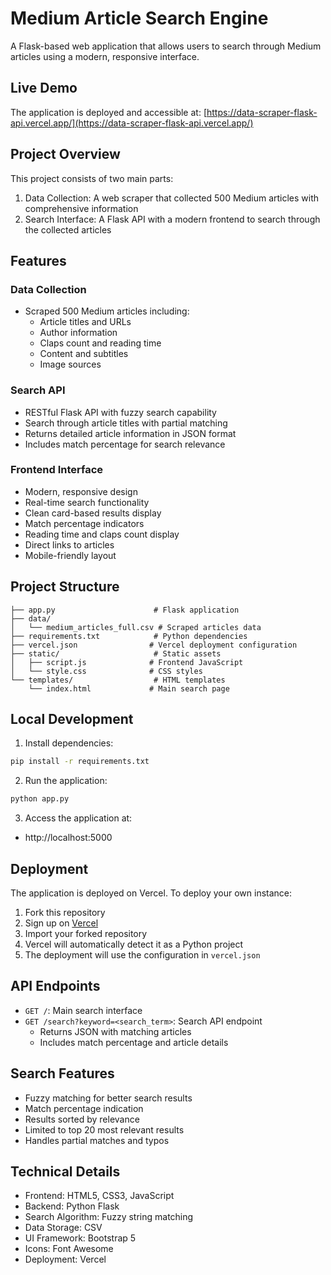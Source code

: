 # Medium Article Search Engine

A Flask-based web application that allows users to search through Medium articles using a modern, responsive interface.

## Live Demo

The application is deployed and accessible at:
[https://data-scraper-flask-api.vercel.app/](https://data-scraper-flask-api.vercel.app/)

## Project Overview

This project consists of two main parts:
1. Data Collection: A web scraper that collected 500 Medium articles with comprehensive information
2. Search Interface: A Flask API with a modern frontend to search through the collected articles

## Features

### Data Collection
- Scraped 500 Medium articles including:
  - Article titles and URLs
  - Author information
  - Claps count and reading time
  - Content and subtitles
  - Image sources

### Search API
- RESTful Flask API with fuzzy search capability
- Search through article titles with partial matching
- Returns detailed article information in JSON format
- Includes match percentage for search relevance

### Frontend Interface
- Modern, responsive design
- Real-time search functionality
- Clean card-based results display
- Match percentage indicators
- Reading time and claps count display
- Direct links to articles
- Mobile-friendly layout

## Project Structure

```
├── app.py                      # Flask application
├── data/
│   └── medium_articles_full.csv # Scraped articles data
├── requirements.txt            # Python dependencies
├── vercel.json                # Vercel deployment configuration
├── static/                     # Static assets
│   ├── script.js              # Frontend JavaScript
│   └── style.css              # CSS styles
└── templates/                  # HTML templates
    └── index.html             # Main search page
```

## Local Development

1. Install dependencies:
```bash
pip install -r requirements.txt
```

2. Run the application:
```bash
python app.py
```

3. Access the application at:
- http://localhost:5000

## Deployment

The application is deployed on Vercel. To deploy your own instance:

1. Fork this repository
2. Sign up on [Vercel](https://vercel.com)
3. Import your forked repository
4. Vercel will automatically detect it as a Python project
5. The deployment will use the configuration in `vercel.json`

## API Endpoints

- `GET /`: Main search interface
- `GET /search?keyword=<search_term>`: Search API endpoint
  - Returns JSON with matching articles
  - Includes match percentage and article details

## Search Features

- Fuzzy matching for better search results
- Match percentage indication
- Results sorted by relevance
- Limited to top 20 most relevant results
- Handles partial matches and typos

## Technical Details

- Frontend: HTML5, CSS3, JavaScript
- Backend: Python Flask
- Search Algorithm: Fuzzy string matching
- Data Storage: CSV
- UI Framework: Bootstrap 5
- Icons: Font Awesome
- Deployment: Vercel